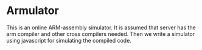 Armulator
=========
This is an online ARM-assembly simulator. It is assumed that server has the arm compiler and other cross compilers 
needed. Then we write a simulator using javascript for simulating the compiled code.
